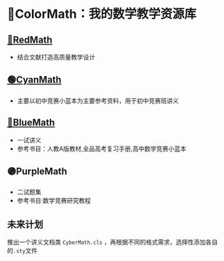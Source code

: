 # 🌈ColorMath：我的数学教学资源库

## [🔴RedMath](https://github.com/YZDame/RedMath)

- 结合文献打造高质量教学设计

## [🟢CyanMath](https://github.com/YZDame/CyanMath)

- 主要以初中竞赛小蓝本为主要参考资料，用于初中竞赛班讲义

## [🔵BlueMath](https://github.com/YZDame/BlueMath)

- 一试讲义
- 参考书目：人教A版教材,全品高考复习手册,高中数学竞赛小蓝本

## 🟣PurpleMath

- 二试题集
- 参考书目:数学竞赛研究教程



## 未来计划

推出一个讲义文档类 `CyberMath.cls` ，再根据不同的格式需求，选择性添加各自的`.sty`文件
